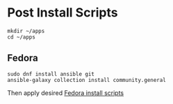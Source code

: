 # Post Install Scripts

```shell
mkdir ~/apps
cd ~/apps
```

## Fedora

```shell
sudo dnf install ansible git
ansible-galaxy collection install community.general
```

Then apply desired [Fedora install scripts](playbooks-fedora/Readme.md)
